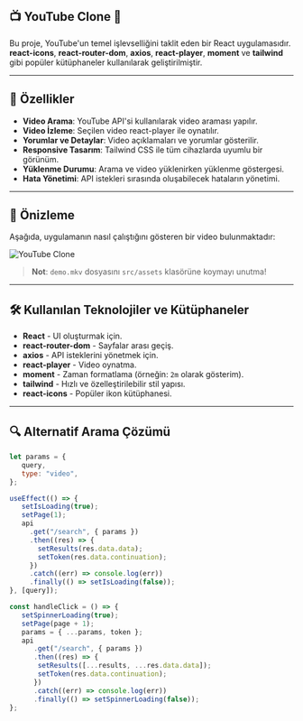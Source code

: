 ## 📺 YouTube Clone 🚀

Bu proje, YouTube'un temel işlevselliğini taklit eden bir React uygulamasıdır. **react-icons**, **react-router-dom**, **axios**, **react-player**, **moment** ve **tailwind** gibi popüler kütüphaneler kullanılarak geliştirilmiştir.

---

## 🚀 Özellikler

- **Video Arama**: YouTube API'si kullanılarak video araması yapılır.
- **Video İzleme**: Seçilen video react-player ile oynatılır.
- **Yorumlar ve Detaylar**: Video açıklamaları ve yorumlar gösterilir.
- **Responsive Tasarım**: Tailwind CSS ile tüm cihazlarda uyumlu bir görünüm.
- **Yüklenme Durumu**: Arama ve video yüklenirken yüklenme göstergesi.
- **Hata Yönetimi**: API istekleri sırasında oluşabilecek hataların yönetimi.

---

## 📸 Önizleme

Aşağıda, uygulamanın nasıl çalıştığını gösteren bir video bulunmaktadır:

![YouTube Clone](./src/assets/demo.gif)

> **Not**: `demo.mkv` dosyasını `src/assets` klasörüne koymayı unutma!

---

## 🛠️ Kullanılan Teknolojiler ve Kütüphaneler

- **React** - UI oluşturmak için.
- **react-router-dom** - Sayfalar arası geçiş.
- **axios** - API isteklerini yönetmek için.
- **react-player** - Video oynatma.
- **moment** - Zaman formatlama (örneğin: `2m` olarak gösterim).
- **tailwind** - Hızlı ve özelleştirilebilir stil yapısı.
- **react-icons** - Popüler ikon kütüphanesi.

---

## 🔍 Alternatif Arama Çözümü

```js
let params = {
   query,
   type: "video",
};

useEffect(() => {
   setIsLoading(true);
   setPage(1);
   api
     .get("/search", { params })
     .then((res) => {
       setResults(res.data.data);
       setToken(res.data.continuation);
     })
     .catch((err) => console.log(err))
     .finally(() => setIsLoading(false));
}, [query]);

const handleClick = () => {
   setSpinnerLoading(true);
   setPage(page + 1);
   params = { ...params, token };
   api
      .get("/search", { params })
      .then((res) => {
       setResults([...results, ...res.data.data]);
       setToken(res.data.continuation);
      })
      .catch((err) => console.log(err))
      .finally(() => setSpinnerLoading(false));
};
```
